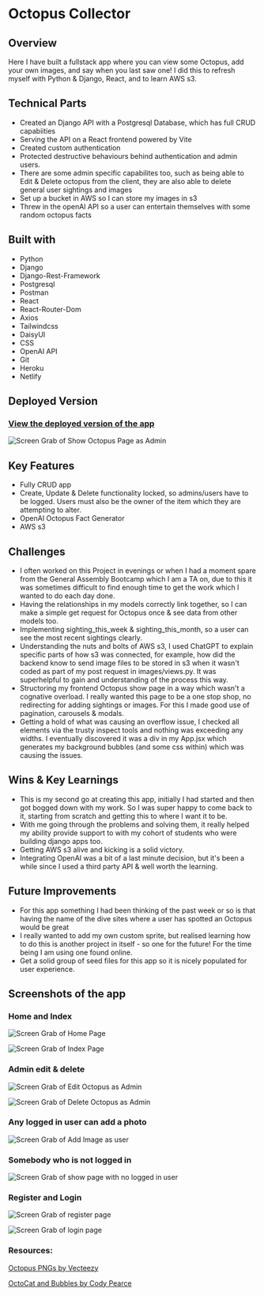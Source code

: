 # Octopus Collector
## Overview
Here I have built a fullstack app where you can view some Octopus, add your own images, and say when you last saw one! I did this to refresh myself with Python & Django, React, and to learn AWS s3. 

## Technical Parts
* Created an Django API with a Postgresql Database, which has full CRUD capabiities
* Serving the API on a React frontend powered by Vite
* Created custom authentication 
* Protected destructive behaviours behind authentication and admin users.
* There are some admin specific capabilites too, such as being able to Edit & Delete octopus from the client, they are also able to delete general user sightings and images
* Set up a bucket in AWS so I can store my images in s3
* Threw in the openAI API so a user can entertain themselves with some random octopus facts

## Built with
* Python
* Django
* Django-Rest-Framework
* Postgresql
* Postman
* React
* React-Router-Dom
* Axios
* Tailwindcss
* DaisyUI
* CSS
* OpenAI API
* Git
* Heroku
* Netlify 

## Deployed Version
### [View the deployed version of the app](https://octopus-collector.netlify.app/)


![Screen Grab of Show Octopus Page as Admin](./assets/adminuserview.png)



## Key Features
* Fully CRUD app
* Create, Update & Delete functionality locked, so admins/users have to be logged. Users must also be the owner of the item which they are attempting to alter.
* OpenAI Octopus Fact Generator
* AWS s3

## Challenges 
* I often worked on this Project in evenings or when I had a moment spare from the General Assembly Bootcamp which I am a TA on, due to this it was sometimes difficult to find enough time to get the work which I wanted to do each day done.
* Having the relationships in my models correctly link together, so I can make a simple get request for Octopus once & see data from other models too. 
* Implementing sighting_this_week & sighting_this_month, so a user can see the most recent sightings clearly.
* Understanding the nuts and bolts of AWS s3, I used ChatGPT to explain specific parts of how s3 was connected, for example, how did the backend know to send image files to be stored in s3 when it wasn't coded as part of my post request in images/views.py. It was superhelpful to gain and understanding of the process this way.
* Structoring my frontend Octopus show page in a way which wasn't a cognative overload. I really wanted this page to be a one stop shop, no redirecting for adding sightings or images. For this I made good use of pagination, carousels & modals. 
* Getting a hold of what was causing an overflow issue, I checked all elements via the trusty inspect tools and nothing was exceeding any widths. I eventually discovered it was a div in my App.jsx which generates my background bubbles (and some css within) which was causing the issues. 

## Wins & Key Learnings 
* This is my second go at creating this app, initially I had started and then got bogged down with my work. So I was super happy to come back to it, starting from scratch and getting this to where I want it to be. 
* With me going through the problems and solving them, it really helped my ability provide support to with my cohort of students who were building django apps too. 
* Getting AWS s3 alive and kicking is a solid victory. 
* Integrating OpenAI was a bit of a last minute decision, but it's been a while since I used a third party API & well worth the learning. 

## Future Improvements
* For this app something I had been thinking of the past week or so is that having the name of the dive sites where a user has spotted an Octopus would be great
* I really wanted to add my own custom sprite, but realised learning how to do this is another project in itself - so one for the future! For the time being I am using one found online.
* Get a solid group of seed files for this app so it is nicely populated for user experience.


## Screenshots of the app

### Home and Index

![Screen Grab of Home Page](./assets/homepage.png)

![Screen Grab of Index Page](./assets/octopusindex.png)



### Admin edit & delete

![Screen Grab of Edit Octopus as Admin](./assets/adminuseredit.png)


![Screen Grab of Delete Octopus as Admin](./assets/adminuserdelete.png)


### Any logged in user can add a photo

![Screen Grab of Add Image as user](./assets/addphoto.png)


### Somebody who is not logged in

![Screen Grab of show page with no logged in user](./assets/notloggedin.png)


### Register and Login

![Screen Grab of register page](./assets/register.png)

![Screen Grab of login page](./assets/login.png)

### Resources:

[Octopus PNGs by Vecteezy](https://www.vecteezy.com/free-png/octopus)

[OctoCat and Bubbles by Cody Pearce](https://codepen.io/codypearce/pen/VwYOGzq)